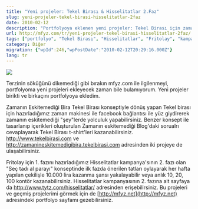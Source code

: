 ```yaml
---
title: "Yeni projeler: Tekel Birası & Hisselitatlar 2.Faz"
slug: yeni-projeler-tekel-birasi-hisselitatlar-2faz
date: 2010-02-12
description: "Portfolyoya eklenen yeni projeler: Tekel Birası için zaman makinesi konseptli kampanya ve Fritolay Hisselitatlar'ın 'Seç tadı al parayı' adlı ikinci fazı tanıtılıyor."
url: http://mfyz.com/tr/yeni-projeler-tekel-birasi-hisselitatlar-2faz/
tags: ["portfolyo", "Tekel Birası", "Hisselitatlar", "Fritolay", "kampanya", "web projeleri"]
category: Diğer
migration: {"wpId":246,"wpPostDate":"2010-02-12T20:29:16.000Z"}
lang: tr
---
```


![](/images/archive/tr/2010/02/tekel-htk.jpg)

Terzinin söküğünü dikemediği gibi bırakın mfyz.com ile ilgilenmeyi, portfolyoma yeni projeleri ekleyecek zaman bile bulamıyorum. Yeni projeler birikti ve birkaçını portfolyoya ekledim.

Zamanın Eskitemediği Bira Tekel Birası konseptiyle dönüş yapan Tekel birası için hazırladığımız zaman makinesi ile facebook bağlantısı ile yüz giydirerek zamanın eskitemediği "şey"lerde yolculuk yapabilirsiniz. Benzer konsept ile tasarlanıp içerikleri oluşturulan Zamanın eskitemediği Blog'daki sorualrı cevaplayarak Tekel Birası t-shirt'leri kazanabilirsiniz. http://www.tekelbirasi.com ve http://zamanineskitemedigibira.tekelbirasi.com adresinden iki projeye de ulaşabilirsiniz.

Fritolay için 1. fazını hazırladığımız Hisselitatlar kampanya'sının 2. fazı olan "Seç tadı al parayı" konseptinde ilk fazda önerilen tatları oylayarak her hafta yapılan çekilişle 10.000 lira kazanma şansı yakalayabilir veya anlık 10, 20, 100 kontör kazanabilirsiniz. Hisselitatlar kampanyasının 2. fazına ait sayfaya da http://www.tytz.com/hisselitatlar/ adresinden erişebilirsiniz. Bu projeleri ve geçmiş projelerimi görmek için de [http://mfyz.net](http://mfyz.net) adresindeki portfolyo sayfamı gezebilirsiniz.